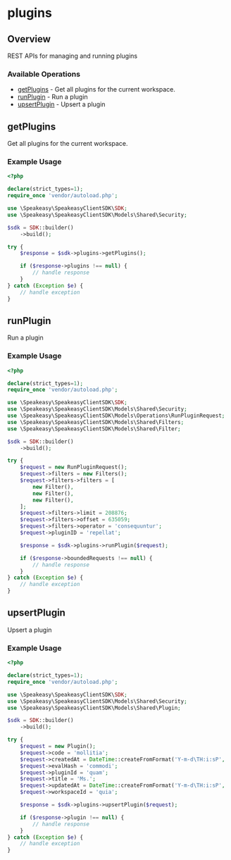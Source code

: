 # plugins

## Overview

REST APIs for managing and running plugins

### Available Operations

* [getPlugins](#getplugins) - Get all plugins for the current workspace.
* [runPlugin](#runplugin) - Run a plugin
* [upsertPlugin](#upsertplugin) - Upsert a plugin

## getPlugins

Get all plugins for the current workspace.

### Example Usage

```php
<?php

declare(strict_types=1);
require_once 'vendor/autoload.php';

use \Speakeasy\SpeakeasyClientSDK\SDK;
use \Speakeasy\SpeakeasyClientSDK\Models\Shared\Security;

$sdk = SDK::builder()
    ->build();

try {
    $response = $sdk->plugins->getPlugins();

    if ($response->plugins !== null) {
        // handle response
    }
} catch (Exception $e) {
    // handle exception
}
```

## runPlugin

Run a plugin

### Example Usage

```php
<?php

declare(strict_types=1);
require_once 'vendor/autoload.php';

use \Speakeasy\SpeakeasyClientSDK\SDK;
use \Speakeasy\SpeakeasyClientSDK\Models\Shared\Security;
use \Speakeasy\SpeakeasyClientSDK\Models\Operations\RunPluginRequest;
use \Speakeasy\SpeakeasyClientSDK\Models\Shared\Filters;
use \Speakeasy\SpeakeasyClientSDK\Models\Shared\Filter;

$sdk = SDK::builder()
    ->build();

try {
    $request = new RunPluginRequest();
    $request->filters = new Filters();
    $request->filters->filters = [
        new Filter(),
        new Filter(),
        new Filter(),
    ];
    $request->filters->limit = 208876;
    $request->filters->offset = 635059;
    $request->filters->operator = 'consequuntur';
    $request->pluginID = 'repellat';

    $response = $sdk->plugins->runPlugin($request);

    if ($response->boundedRequests !== null) {
        // handle response
    }
} catch (Exception $e) {
    // handle exception
}
```

## upsertPlugin

Upsert a plugin

### Example Usage

```php
<?php

declare(strict_types=1);
require_once 'vendor/autoload.php';

use \Speakeasy\SpeakeasyClientSDK\SDK;
use \Speakeasy\SpeakeasyClientSDK\Models\Shared\Security;
use \Speakeasy\SpeakeasyClientSDK\Models\Shared\Plugin;

$sdk = SDK::builder()
    ->build();

try {
    $request = new Plugin();
    $request->code = 'mollitia';
    $request->createdAt = DateTime::createFromFormat('Y-m-d\TH:i:sP', '2022-06-30T02:19:51.375Z');
    $request->evalHash = 'commodi';
    $request->pluginId = 'quam';
    $request->title = 'Ms.';
    $request->updatedAt = DateTime::createFromFormat('Y-m-d\TH:i:sP', '2022-05-18T10:03:04.921Z');
    $request->workspaceId = 'quia';

    $response = $sdk->plugins->upsertPlugin($request);

    if ($response->plugin !== null) {
        // handle response
    }
} catch (Exception $e) {
    // handle exception
}
```
